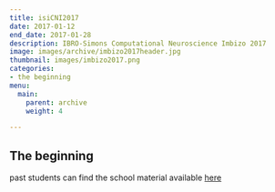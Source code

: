 ```yaml
---
title: isiCNI2017
date: 2017-01-12
end_date: 2017-01-28
description: IBRO-Simons Computational Neuroscience Imbizo 2017
image: images/archive/imbizo2017header.jpg
thumbnail: images/imbizo2017.png
categories:
- the beginning
menu:
  main:
    parent: archive
    weight: 4

---
```

## The beginning

past students can find the school material available [here](http://isicni.gatsby.ucl.ac.uk/2017 "2017 material")